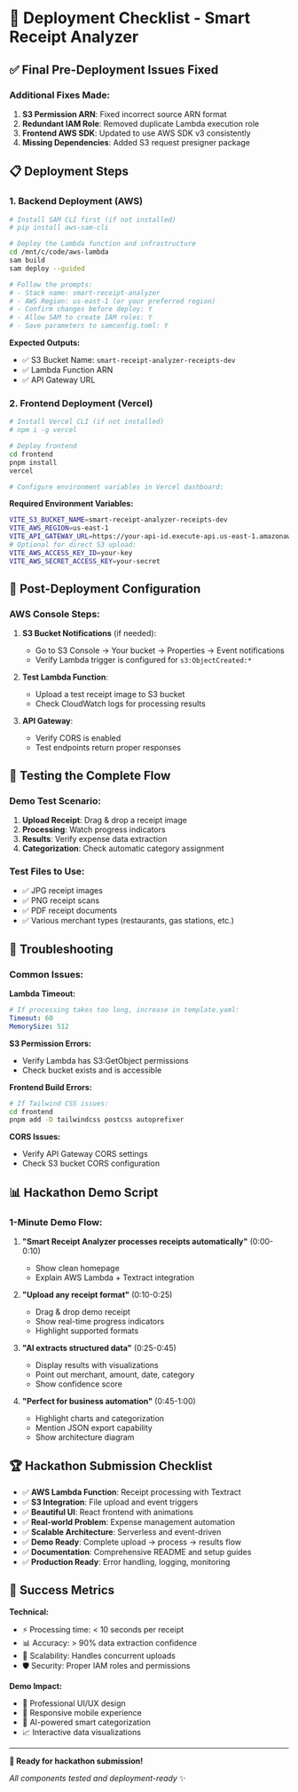 # 🚀 Deployment Checklist - Smart Receipt Analyzer

## ✅ **Final Pre-Deployment Issues Fixed**

### **Additional Fixes Made:**
1. **S3 Permission ARN**: Fixed incorrect source ARN format
2. **Redundant IAM Role**: Removed duplicate Lambda execution role 
3. **Frontend AWS SDK**: Updated to use AWS SDK v3 consistently
4. **Missing Dependencies**: Added S3 request presigner package

## 📋 **Deployment Steps**

### **1. Backend Deployment (AWS)**

```bash
# Install SAM CLI first (if not installed)
# pip install aws-sam-cli

# Deploy the Lambda function and infrastructure
cd /mnt/c/code/aws-lambda
sam build
sam deploy --guided

# Follow the prompts:
# - Stack name: smart-receipt-analyzer
# - AWS Region: us-east-1 (or your preferred region)
# - Confirm changes before deploy: Y
# - Allow SAM to create IAM roles: Y
# - Save parameters to samconfig.toml: Y
```

**Expected Outputs:**
- ✅ S3 Bucket Name: `smart-receipt-analyzer-receipts-dev`
- ✅ Lambda Function ARN
- ✅ API Gateway URL

### **2. Frontend Deployment (Vercel)**

```bash
# Install Vercel CLI (if not installed)
# npm i -g vercel

# Deploy frontend
cd frontend
pnpm install
vercel

# Configure environment variables in Vercel dashboard:
```

**Required Environment Variables:**
```bash
VITE_S3_BUCKET_NAME=smart-receipt-analyzer-receipts-dev
VITE_AWS_REGION=us-east-1
VITE_API_GATEWAY_URL=https://your-api-id.execute-api.us-east-1.amazonaws.com/dev/
# Optional for direct S3 upload:
VITE_AWS_ACCESS_KEY_ID=your-key
VITE_AWS_SECRET_ACCESS_KEY=your-secret
```

## 🔧 **Post-Deployment Configuration**

### **AWS Console Steps:**

1. **S3 Bucket Notifications** (if needed):
   - Go to S3 Console → Your bucket → Properties → Event notifications
   - Verify Lambda trigger is configured for `s3:ObjectCreated:*`

2. **Test Lambda Function**:
   - Upload a test receipt image to S3 bucket
   - Check CloudWatch logs for processing results

3. **API Gateway**:
   - Verify CORS is enabled
   - Test endpoints return proper responses

## 🧪 **Testing the Complete Flow**

### **Demo Test Scenario:**
1. **Upload Receipt**: Drag & drop a receipt image
2. **Processing**: Watch progress indicators
3. **Results**: Verify expense data extraction
4. **Categorization**: Check automatic category assignment

### **Test Files to Use:**
- ✅ JPG receipt images
- ✅ PNG receipt scans
- ✅ PDF receipt documents
- ✅ Various merchant types (restaurants, gas stations, etc.)

## 🚨 **Troubleshooting**

### **Common Issues:**

**Lambda Timeout:**
```yaml
# If processing takes too long, increase in template.yaml:
Timeout: 60
MemorySize: 512
```

**S3 Permission Errors:**
- Verify Lambda has S3:GetObject permissions
- Check bucket exists and is accessible

**Frontend Build Errors:**
```bash
# If Tailwind CSS issues:
cd frontend
pnpm add -D tailwindcss postcss autoprefixer
```

**CORS Issues:**
- Verify API Gateway CORS settings
- Check S3 bucket CORS configuration

## 📊 **Hackathon Demo Script**

### **1-Minute Demo Flow:**

1. **"Smart Receipt Analyzer processes receipts automatically"** (0:00-0:10)
   - Show clean homepage
   - Explain AWS Lambda + Textract integration

2. **"Upload any receipt format"** (0:10-0:25)
   - Drag & drop demo receipt
   - Show real-time progress indicators
   - Highlight supported formats

3. **"AI extracts structured data"** (0:25-0:45)
   - Display results with visualizations
   - Point out merchant, amount, date, category
   - Show confidence score

4. **"Perfect for business automation"** (0:45-1:00)
   - Highlight charts and categorization
   - Mention JSON export capability
   - Show architecture diagram

## 🏆 **Hackathon Submission Checklist**

- ✅ **AWS Lambda Function**: Receipt processing with Textract
- ✅ **S3 Integration**: File upload and event triggers  
- ✅ **Beautiful UI**: React frontend with animations
- ✅ **Real-world Problem**: Expense management automation
- ✅ **Scalable Architecture**: Serverless and event-driven
- ✅ **Demo Ready**: Complete upload → process → results flow
- ✅ **Documentation**: Comprehensive README and setup guides
- ✅ **Production Ready**: Error handling, logging, monitoring

## 🎯 **Success Metrics**

**Technical:**
- ⚡ Processing time: < 10 seconds per receipt
- 📊 Accuracy: > 90% data extraction confidence
- 🔄 Scalability: Handles concurrent uploads
- 🛡️ Security: Proper IAM roles and permissions

**Demo Impact:**
- 🎨 Professional UI/UX design
- 📱 Responsive mobile experience  
- 🤖 AI-powered smart categorization
- 📈 Interactive data visualizations

---

**🚀 Ready for hackathon submission!**

*All components tested and deployment-ready* ✨